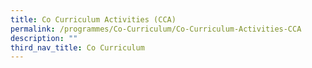 ```yaml
---
title: Co Curriculum Activities (CCA)
permalink: /programmes/Co-Curriculum/Co-Curriculum-Activities-CCA
description: ""
third_nav_title: Co Curriculum
---
```

